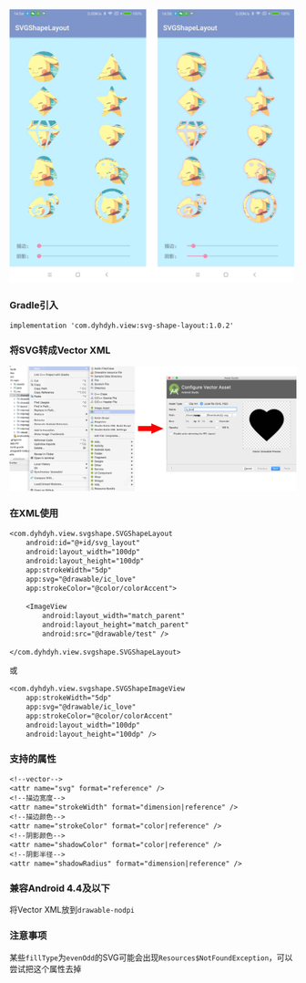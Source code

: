 <img src="screenshot/1.jpg"  width="500"/>


### Gradle引入
```
implementation 'com.dyhdyh.view:svg-shape-layout:1.0.2'
```

### 将SVG转成Vector XML
<img src="screenshot/3.jpg"  width="800"/>

### 在XML使用
```
<com.dyhdyh.view.svgshape.SVGShapeLayout
    android:id="@+id/svg_layout"
    android:layout_width="100dp"
    android:layout_height="100dp"
    app:strokeWidth="5dp"
    app:svg="@drawable/ic_love"
    app:strokeColor="@color/colorAccent">

    <ImageView
        android:layout_width="match_parent"
        android:layout_height="match_parent"
        android:src="@drawable/test" />
        
</com.dyhdyh.view.svgshape.SVGShapeLayout>
```

或

```
<com.dyhdyh.view.svgshape.SVGShapeImageView
    app:strokeWidth="5dp"
    app:svg="@drawable/ic_love"
    app:strokeColor="@color/colorAccent"
    android:layout_width="100dp"
    android:layout_height="100dp" />
```

### 支持的属性
```
<!--vector-->
<attr name="svg" format="reference" />
<!--描边宽度-->
<attr name="strokeWidth" format="dimension|reference" />
<!--描边颜色-->
<attr name="strokeColor" format="color|reference" />
<!--阴影颜色-->
<attr name="shadowColor" format="color|reference" />
<!--阴影半径-->
<attr name="shadowRadius" format="dimension|reference" />
```

### 兼容Android 4.4及以下
将Vector XML放到`drawable-nodpi`

### 注意事项
某些`fillType`为`evenOdd`的SVG可能会出现`Resources$NotFoundException`，可以尝试把这个属性去掉

